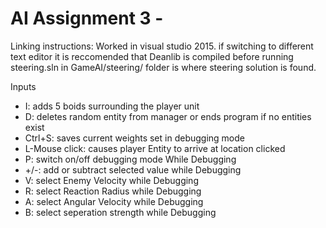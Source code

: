 # AI Assignment 3 - 

Linking instructions: Worked in visual studio 2015. if switching to different text editor it is reccomended that Deanlib 
is compiled before running steering.sln in GameAI/steering/ folder is where steering solution is found.  

Inputs
* I: adds 5 boids surrounding the player unit
* D: deletes random entity from manager or ends program if no entities exist
* Ctrl+S: saves current weights set in debugging mode
* L-Mouse click: causes player Entity to arrive at location clicked
* P: switch on/off debugging mode
While Debugging
* +/-: add or subtract selected value while Debugging
* V: select Enemy Velocity while Debugging
* R: select Reaction Radius while Debugging
* A: select Angular Velocity while Debugging
* B: select seperation strength while Debugging

